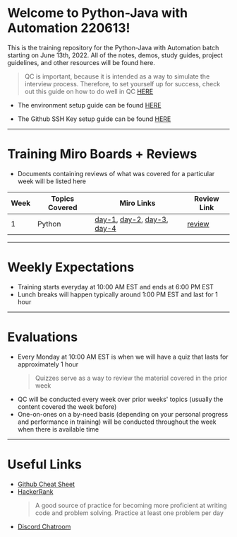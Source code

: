 # Welcome to Python-Java with Automation 220613!
This is the training repository for the Python-Java with Automation batch starting on June 13th, 2022. All of the notes, demos, study guides, project guidelines, and other resources will be found here.

> QC is important, because it is intended as a way to simulate the interview process. Therefore, to set yourself up for success, check out this guide on how to do well in QC [HERE](./qc-tips.md)

*  The environment setup guide can be found [HERE](https://github.com/220613-pwa-ext/environment-setup)

* The Github SSH Key setup guide can be found [HERE](https://github.com/java-gcp-220228/training/blob/main/github-ssh/README.md)

---

# Training Miro Boards + Reviews
* Documents containing reviews of what was covered for a particular week will be listed here

| Week | Topics Covered | Miro Links | Review Link |
| ---- | -------------- | --------- | ---------- |
| 1 | Python | [day-1](https://miro.com/app/board/uXjVOtHw8pA=/?share_link_id=338516573304), [day-2](https://miro.com/app/board/uXjVOtbh1ts=/?share_link_id=519852569851), [day-3](https://miro.com/app/board/uXjVOsy0a_s=/?share_link_id=636704378349), [day-4](https://miro.com/app/board/uXjVOsBHAAE=/?share_link_id=173488968274) | [review](./review/week-1.md) |

---

# Weekly Expectations
* Training starts everyday at 10:00 AM EST and ends at 6:00 PM EST
* Lunch breaks will happen typically around 1:00 PM EST and last for 1 hour

---

# Evaluations
* Every Monday at 10:00 AM EST is when we will have a quiz that lasts for approximately 1 hour
    > Quizzes serve as a way to review the material covered in the prior week
* QC will be conducted every week over prior weeks' topics (usually the content covered the week before)
* One-on-ones on a by-need basis (depending on your personal progress and performance in training) will be conducted throughout the week when there is available time

---

# Useful Links
* [Github Cheat Sheet](https://i.redd.it/8341g68g1v7y.png)
* [HackerRank](https://www.hackerrank.com/)
    > A good source of practice for becoming more proficient at writing code and problem solving. Practice at least one problem per day
* [Discord Chatroom](https://discord.gg/U2sANNcCYm)